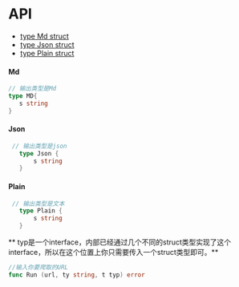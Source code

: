 # API

- [type Md struct](#Md)
- [type Json struct](#Json)
- [type Plain struct](####Plain)
#### Md
 ``` go
 // 输出类型是Md
 type MD{
    s string
 }
 ```
#### Json
 ```go
  // 输出类型是json
    type Json {
        s string
    }
```

#### Plain
 ```go
  // 输出类型是文本
    type Plain {
        s string
    }
```

** typ是一个interface，内部已经通过几个不同的struct类型实现了这个interface，所以在这个位置上你只需要传入一个struct类型即可。**

```go
//输入你要爬取的URL
func Run (url, ty string, t typ) error

```
